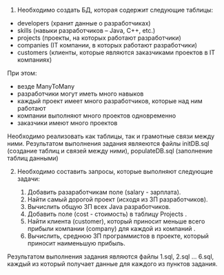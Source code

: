 1. Необходимо создать БД, которая содержит следующие таблицы:

- developers (хранит данные о разработчиках)
- skills (навыки разработчиков – Java, C++, etc.)
- projects (проекты, на которых работают разработчики)
- companies (IT компании, в которых работают разработчики)
- customers (клиенты, которые являются заказчиками проектов в IT компаниях)

При этом:
- везде ManyToMany
- разработчики могут иметь много навыков
- каждый проект имеет много разработчиков, которые над ним работают
- компании выполняют много проектов одновременно 
- заказчики имеют много проектов

Необходимо реализовать как таблицы, так и грамотные связи между ними.
Результатом выполнения задания являеются файлы initDB.sql (создание таблиц и связей между ними), populateDB.sql (заполнение таблиц данными)

2. Необходимо составить запросы, которые выполняют следующие задачи:

    1. Добавить разаработчикам поле (salary - зарплата). 
    2. Найти самый дорогой проект (исходя из ЗП разработчиков). 
    3. Вычислить общую ЗП всех Java разработчиков. 
    4. Добавить поле (cost - стоимость) в таблицу Projects .
    5. Найти клиента (customer), который приносит меньше всего прибыли компании (company) для каждой из компаний .
    6. Вычислить, среднюю ЗП программистов в проекте, который приносит наименьшую прибыль.

Результатом выполнения задания являются файлы 1.sql, 2.sql … 6.sql, каждый из который получает данные для каждого из пунктов задания.
